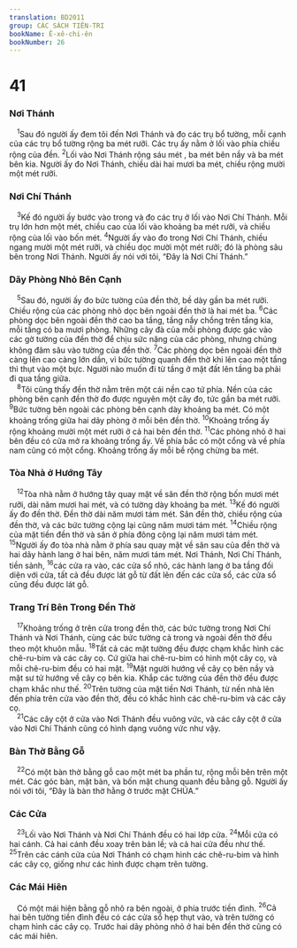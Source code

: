 ```yaml
---
translation: BD2011
group: CÁC SÁCH TIÊN-TRI
bookName: Ê-xê-chi-ên 
bookNumber: 26
---
```


<div class="title"><h1>41</h1><h3>Nơi Thánh</h3></div>
<span class="verse exe_41_1"> <sup>1</sup>Sau đó người ấy đem tôi đến Nơi Thánh và đo các trụ bổ tường, mỗi cạnh của các trụ bổ tường rộng ba mét rưỡi. Các trụ ấy nằm ở lối vào phía chiều rộng của đền. </span>
<span class="verse exe_41_2"><sup>2</sup>Lối vào Nơi Thánh rộng sáu mét , ba mét bên nầy và ba mét bên kia. Người ấy đo Nơi Thánh, chiều dài hai mươi ba mét, chiều rộng mười một mét rưỡi. <br/></span>
<div class="title"><h3>Nơi Chí Thánh</h3></div>
<span class="verse exe_41_3"> <sup>3</sup>Kế đó người ấy bước vào trong và đo các trụ ở lối vào Nơi Chí Thánh. Mỗi trụ lớn hơn một mét, chiều cao của lối vào khoảng ba mét rưỡi, và chiều rộng của lối vào bốn mét. </span>
<span class="verse exe_41_4"><sup>4</sup>Người ấy vào đo trong Nơi Chí Thánh, chiều ngang mười một mét rưỡi, và chiều dọc mười một mét rưỡi; đó là phòng sâu bên trong Nơi Thánh. Người ấy nói với tôi, “Ðây là Nơi Chí Thánh.”<br/></span>
<div class="title"><h3>Dãy Phòng Nhỏ Bên Cạnh</h3></div>
<span class="verse exe_41_5"> <sup>5</sup>Sau đó, người ấy đo bức tường của đền thờ, bề dày gần ba mét rưỡi. Chiều rộng của các phòng nhỏ dọc bên ngoài đền thờ là hai mét ba. </span>
<span class="verse exe_41_6"><sup>6</sup>Các phòng dọc bên ngoài đền thờ cao ba tầng, tầng nầy chồng trên tầng kia, mỗi tầng có ba mươi phòng. Những cây đà của mỗi phòng được gác vào các gờ tường của đền thờ để chịu sức nặng của các phòng, nhưng chúng không đâm sâu vào tường của đền thờ. </span>
<span class="verse exe_41_7"><sup>7</sup>Các phòng dọc bên ngoài đền thờ càng lên cao càng lớn dần, vì bức tường quanh đền thờ khi lên cao một tầng thì thụt vào một bực. Người nào muốn đi từ tầng ở mặt đất lên tầng ba phải đi qua tầng giữa.<br/></span>
<span class="verse exe_41_8"> <sup>8</sup>Tôi cũng thấy đền thờ nằm trên một cái nền cao tứ phía. Nền của các phòng bên cạnh đền thờ đo được nguyên một cây đo, tức gần ba mét rưỡi. </span>
<span class="verse exe_41_9"><sup>9</sup>Bức tường bên ngoài các phòng bên cạnh dày khoảng ba mét. Có một khoảng trống giữa hai dãy phòng ở mỗi bên đền thờ. </span>
<span class="verse exe_41_10"><sup>10</sup>Khoảng trống ấy rộng khoảng mười một mét rưỡi ở cả hai bên đền thờ. </span>
<span class="verse exe_41_11"><sup>11</sup>Các phòng nhỏ ở hai bên đều có cửa mở ra khoảng trống ấy. Về phía bắc có một cổng và về phía nam cũng có một cổng. Khoảng trống ấy mỗi bề rộng chừng ba mét. <br/></span>
<div class="title"><h3>Tòa Nhà ở Hướng Tây</h3></div>
<span class="verse exe_41_12"> <sup>12</sup>Tòa nhà nằm ở hướng tây quay mặt về sân đền thờ rộng bốn mươi mét rưỡi, dài năm mươi hai mét, và có tường dày khoảng ba mét. </span>
<span class="verse exe_41_13"><sup>13</sup>Kế đó người ấy đo đền thờ. Ðền thờ dài năm mươi tám mét. Sân đền thờ, chiều rộng của đền thờ, và các bức tường cộng lại cũng năm mươi tám mét. </span>
<span class="verse exe_41_14"><sup>14</sup>Chiều rộng của mặt tiền đền thờ và sân ở phía đông cộng lại năm mươi tám mét. </span>
<span class="verse exe_41_15"><sup>15</sup>Người ấy đo tòa nhà nằm ở phía sau quay mặt về sân sau của đền thờ và hai dãy hành lang ở hai bên, năm mươi tám mét. Nơi Thánh, Nơi Chí Thánh, tiền sảnh, </span>
<span class="verse exe_41_16"><sup>16</sup>các cửa ra vào, các cửa sổ nhỏ, các hành lang ở ba tầng đối diện với cửa, tất cả đều được lát gỗ từ đất lên đến các cửa sổ, các cửa sổ cũng đều được lát gỗ.<br/></span>
<div class="title"><h3>Trang Trí Bên Trong Ðền Thờ</h3></div>
<span class="verse exe_41_17"> <sup>17</sup>Khoảng trống ở trên cửa trong đền thờ, các bức tường trong Nơi Chí Thánh và Nơi Thánh, cùng các bức tường cả trong và ngoài đền thờ đều theo một khuôn mẫu. </span>
<span class="verse exe_41_18"><sup>18</sup>Tất cả các mặt tường đều được chạm khắc hình các chê-ru-bim và các cây cọ. Cứ giữa hai chê-ru-bim có hình một cây cọ, và mỗi chê-ru-bim đều có hai mặt. </span>
<span class="verse exe_41_19"><sup>19</sup>Mặt người hướng về cây cọ bên nầy và mặt sư tử hướng về cây cọ bên kia. Khắp các tường của đền thờ đều được chạm khắc như thế. </span>
<span class="verse exe_41_20"><sup>20</sup>Trên tường của mặt tiền Nơi Thánh, từ nền nhà lên đến phía trên cửa vào đền thờ, đều có khắc hình các chê-ru-bim và các cây cọ.<br/></span>
<span class="verse exe_41_21"> <sup>21</sup>Các cây cột ở cửa vào Nơi Thánh đều vuông vức, và các cây cột ở cửa vào Nơi Chí Thánh cũng có hình dạng vuông vức như vậy.<br/></span>
<div class="title"><h3>Bàn Thờ Bằng Gỗ</h3></div>
<span class="verse exe_41_22"> <sup>22</sup>Có một bàn thờ bằng gỗ cao một mét ba phần tư, rộng mỗi bên trên một mét. Các góc bàn, mặt bàn, và bốn mặt chung quanh đều bằng gỗ. Người ấy nói với tôi, “Ðây là bàn thờ hằng ở trước mặt CHÚA.”<br/></span>
<div class="title"><h3>Các Cửa</h3></div>
<span class="verse exe_41_23"> <sup>23</sup>Lối vào Nơi Thánh và Nơi Chí Thánh đều có hai lớp cửa. </span>
<span class="verse exe_41_24"><sup>24</sup>Mỗi cửa có hai cánh. Cả hai cánh đều xoay trên bản lề; và cả hai cửa đều như thế. </span>
<span class="verse exe_41_25"><sup>25</sup>Trên các cánh cửa của Nơi Thánh có chạm hình các chê-ru-bim và hình các cây cọ, giống như các hình được chạm trên tường.<br/></span>
<div class="title"><h3>Các Mái Hiên</h3></div>
<span class="verse exe_41_25"> Có một mái hiên bằng gỗ nhô ra bên ngoài, ở phía trước tiền đình. </span>
<span class="verse exe_41_26"><sup>26</sup>Cả hai bên tường tiền đình đều có các cửa sổ hẹp thụt vào, và trên tường có chạm hình các cây cọ. Trước hai dãy phòng nhỏ ở hai bên đền thờ cũng có các mái hiên.<br/></span>
